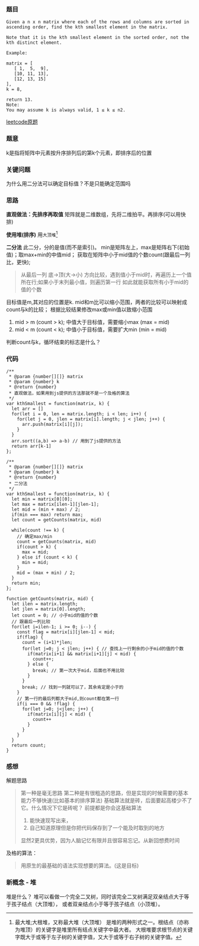 ### 题目
```
Given a n x n matrix where each of the rows and columns are sorted in ascending order, find the kth smallest element in the matrix.

Note that it is the kth smallest element in the sorted order, not the kth distinct element.

Example:

matrix = [
   [ 1,  5,  9],
   [10, 11, 13],
   [12, 13, 15]
],
k = 8,

return 13.
Note: 
You may assume k is always valid, 1 ≤ k ≤ n2.
```
[leetcode原题](https://leetcode.com/problems/kth-smallest-element-in-a-sorted-matrix/)

### 题意
k是指将矩阵中元素按升序排列后的第k个元素，即排序后的位置

### 关键问题
为什么用二分法可以确定目标值？不是只能确定范围吗

### 思路
**直观做法：先排序再取值**
矩阵就是二维数组，先将二维拍平。再排序(可以用快排)

**使用堆(排序)**
用`大顶堆`[^1]

**二分法**
此二分，分的是值(而不是索引)。
min是矩阵左上，max是矩阵右下(初始值)；取max+min的中值mid；
获取在矩阵中小于mid值的个数count(跟最后一列比，更快);
> 从最后一列 底->顶(大->小) 方向比较，遇到值小于mid时，再遍历上一个值所在行;如果小于末列最小值，则遍历第一行
> 如此就能获取所有小于mid的值的个数

目标值是m,其对应的位置是k. mid和m比可以缩小范围，两者的比较可以映射成count与k的比较；
根据比较结果修改max或min值以致缩小范围
1. mid > m (count > k); 中值大于目标值，需要缩小max (max = mid)
2. mid < m (count < k); 中值小于目标值，需要扩大min (min = mid)

判断count与k，循环结束的标志是什么？

### 代码
```
/**
 * @param {number[][]} matrix
 * @param {number} k
 * @return {number}
 * 直观做法，如果用到js提供的方法那就不是一个及格的算法
 */
var kthSmallest = function(matrix, k) {
  let arr = []
  for(let i = 0, len = matrix.length; i < len; i++) {
    for(let j = 0, jlen = matrix[i].length; j < jlen; j++) {
      arr.push(matrix[i][j]);
    }
  }
  arr.sort((a,b) => a-b) // 用到了js提供的方法
  return arr[k-1]
};

/**
 * @param {number[][]} matrix
 * @param {number} k
 * @return {number}
 * 二分法
 */
var kthSmallest = function(matrix, k) {
  let min = matrix[0][0];
  let max = matrix[ilen-1][jlen-1];
  let mid = (min + max) / 2;
  if(min === max) return max;
  let count = getCounts(matrix, mid)

  while(count !== k) {
    // 确定max/min
    count = getCounts(matrix, mid)
    if(count > k) {
      max = mid;
    } else if (count < k) {
      min = mid;
    }
    mid = (max + min) / 2;
  }
  return min;
};

function getCounts(matrix, mid) {
  let ilen = matrix.length;
  let jlen = matrix[0].length;
  let count = 0; // 小于mid的值的个数
  // 跟最后一列比较
  for(let i=ilen-1; i >= 0; i--) {
    const flag = matrix[i][jlen-1] < mid;
    if(flag) {
      count = (i+1)*jlen;
      for(let j=0; j < jlen; j++) { // 查找上一行剩余的小于mid的值的个数
        if(matrix[i+1] && matrix[i+1][j] < mid) {
          count++;
        } else {
          break; // 第一次大于mid，后面也不用比较
        }
      }
      break; // 找到一列就可以了，其余肯定是小于的
    }
    // 第一行的最后列都大于mid,则count都在第一行
    if(i === 0 && !flag) {
      for(let j=0; j<jlen; j++) {
        if(matrix[i][j] < mid) {
          count++
        }
      }
    }
  }
  return count;
}
```

### 感想
解题思路
> 第一种是毫无思路
> 第二种是有很粗造的思路，但是实现的时候需要的基本能力不够快速(比如基本的排序算法)
> 基础算法就是砖，后面要起高楼少不了它。什么情况下它是砖呢？
> 前提都是你会这基础算法
>   1. 能快速现写出来，
>   2. 自己知道原理但是你把代码保存到了一个能及时取到的地方
>
> 显然2更具优势，因为人脑记忆有限并且很容易忘记。从新回想费时间

及格的算法：
> 用原生的最基础的语法实现想要的算法。(这是目标)

### 新概念 - 堆
堆是什么？
堆可以看做一个完全二叉树，同时该完全二叉树满足双亲结点大于等于孩子结点（大顶堆），
或者双亲结点小于等于孩子结点（小顶堆）。

[^1]: 最大堆;大根堆，又称最大堆（大顶堆）
是堆的两种形式之一。根结点（亦称为堆顶）的关键字是堆里所有结点关键字中最大者。
大根堆要求根节点的关键字既大于或等于左子树的关键字值，又大于或等于右子树的关键字值。
